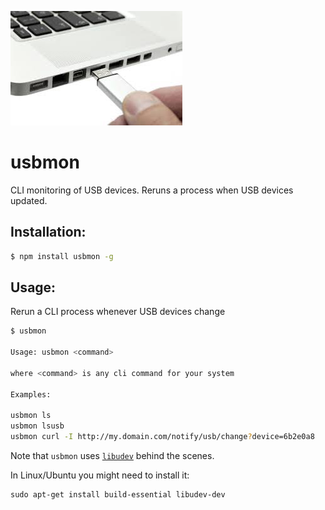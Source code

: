 ![usb-connect.jpg](usb-connect.jpg)

# usbmon

CLI monitoring of USB devices. Reruns a process when USB devices updated.

## Installation:

```sh
$ npm install usbmon -g
```

## Usage:

Rerun a CLI process whenever USB devices change

```sh
$ usbmon

Usage: usbmon <command>

where <command> is any cli command for your system

Examples:

usbmon ls
usbmon lsusb
usbmon curl -I http://my.domain.com/notify/usb/change?device=6b2e0a8
```

Note that `usbmon` uses [`libudev`](https://www.freedesktop.org/software/systemd/man/libudev.html) behind the scenes. 

In Linux/Ubuntu you might need to install it:

```
sudo apt-get install build-essential libudev-dev
```

